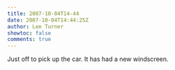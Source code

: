 ```yaml
---
title: 2007-10-04T14-44
date: 2007-10-04T14:44:25Z
author: Lee Turner
showtoc: false
comments: true
---
```


Just off to pick up the car.  It has had a new windscreen.

